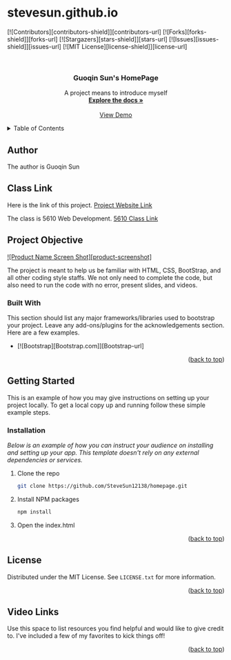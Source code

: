 # stevesun.github.io
<!-- Improved compatibility of back to top link: See: https://github.com/othneildrew/Best-README-Template/pull/73 -->
<a name="readme-top"></a>


[![Contributors][contributors-shield]][contributors-url]
[![Forks][forks-shield]][forks-url]
[![Stargazers][stars-shield]][stars-url]
[![Issues][issues-shield]][issues-url]
[![MIT License][license-shield]][license-url]



<!-- PROJECT LOGO -->
<br />
<div align="center">

  <h3 align="center">Guoqin Sun's HomePage</h3>

  <p align="center">
    A project means to introduce myself
    <br />
    <a href="https://github.com/othneildrew/Best-README-Template"><strong>Explore the docs »</strong></a>
    <br />
    <br />
    <a href="https://stevesun12138.github.io/homepage/">View Demo</a>
    
  </p>
</div>



<!-- TABLE OF CONTENTS -->
<details>
  <summary>Table of Contents</summary>
  <ol>
    <li>
      <a href="#author">Author</a>
    </li>
    <li><a href="#class-link">Class Link</a></li>
    <li><a href="#project-objective">Project Objective</a></li>
    <li><a href="#getting-started">Getting Started</a></li>
    <li><a href="#license">License</a></li>
    <li><a href="#contact">Contact</a></li>
    <li><a href="#video-link">Video Link</a></li>
  </ol>
</details>

## Author
The author is Guoqin Sun

## Class Link
Here is the link of this project.
 <a href="https://stevesun12138.github.io/homepage/">Project Website Link</a>

The class is 5610 Web Development. <a href="https://stevesun12138.github.io/homepage/">5610 Class Link</a>

## Project Objective

[![Product Name Screen Shot][product-screenshot]](https://example.com)

The project is meant to help us be familiar with HTML, CSS, BootStrap, and all other coding style staffs. We not only need to complete the code, but also need to run the code with no error, present slides, and videos.


### Built With

This section should list any major frameworks/libraries used to bootstrap your project. Leave any add-ons/plugins for the acknowledgements section. Here are a few examples.

* [![Bootstrap][Bootstrap.com]][Bootstrap-url]


<p align="right">(<a href="#readme-top">back to top</a>)</p>



<!-- GETTING STARTED -->
## Getting Started

This is an example of how you may give instructions on setting up your project locally.
To get a local copy up and running follow these simple example steps.

### Installation

_Below is an example of how you can instruct your audience on installing and setting up your app. This template doesn't rely on any external dependencies or services._

1. Clone the repo
   ```sh
   git clone https://github.com/SteveSun12138/homepage.git
   ```
2. Install NPM packages
   ```sh
   npm install
   ```
3. Open the index.html

<p align="right">(<a href="#readme-top">back to top</a>)</p>




<!-- LICENSE -->
## License

Distributed under the MIT License. See `LICENSE.txt` for more information.

<p align="right">(<a href="#readme-top">back to top</a>)</p>




<!-- ACKNOWLEDGMENTS -->
## Video Links

Use this space to list resources you find helpful and would like to give credit to. I've included a few of my favorites to kick things off!


<p align="right">(<a href="#readme-top">back to top</a>)</p>

